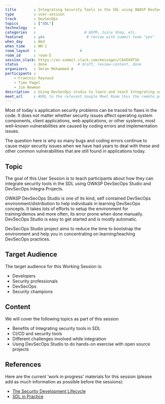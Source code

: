 ```yaml
---
title        : Integrating Security Tools in the SDL using OWASP DevSecOps Studio
type         : user-session
track        : DevSecOps
topics       : ["SDL"]
technology   :
categories   :                      # GDPR, Juice Shop, etc.
featured     : yes                   # review with summit team "yes"
when_day     : Wed
when_time    : AM-1
room_layout  :                    #
room_id      : room-5
session_slack: https://os-summit.slack.com/messages/CAVDX9TS6
status       : done              # draft, review-content, done
organizers   : Imran Mohammed A
participants :
    - Francois Raynaud
    - Timo Pagel
    - Jim Newman
description  : Using DevSecOps studio to learn and teach Integrating security tools in the SDL
meet_url     : #URL to the relevant Google Meet Room thus the remote participants can join a session
---
```


Most of today´s application security problems can be traced to flaws in the code. It does not matter whether security issues affect operating system components, client applications, web applications, or other systems, most well-known vulnerabilities are caused by coding errors and implementation issues.

The question here is why so many bugs and coding errors continue to cause major security issues when we have had years to deal with these and other common vulnerabilities that are still found in applications today.

## Topic

The goal of this User Session is to teach participants about how they can integrate security tools in the SDL using OWASP DevSecOps Studio and DevSecOps Integra Projects.

OWASP DevSecOps Studio is one of its kind, self contained DevSecOps environment/distribution to help individuals in learning DevSecOps concepts. It takes lots of efforts to setup the environment for training/demos and more often, its error prone when done manually. DevSecOps Studio is easy to get started and is mostly automatic.

DevSecOps Studio project aims to reduce the time to bootstrap the environment and help you in concentrating on learning/teaching DevSecOps practices.

## Target Audience

The target audience for this Working Session is:
 - Developers
 - Security professionals
 - DevSecOps
 - Security champions

## Content

We will cover the following topics as part of this session

 - Benefits of Integrating security tools in SDL
 - CI/CD and security tools
 - Different challenges involved while integration
 - Using DevSecOps Studio to do hands-on exercise with open source projects

## References

Here are the current 'work in progress' materials for this session (please add as much information as possible before the sessions):
- [The Security Development Lifecycle](https://www.owasp.org/images/7/78/OWASP_AppSec_Research_2010_Keynote_2_by_Lipner.pdf)
- [SDL in Practice](https://www.owasp.org/images/4/45/SDL_in_practice.pdf)
